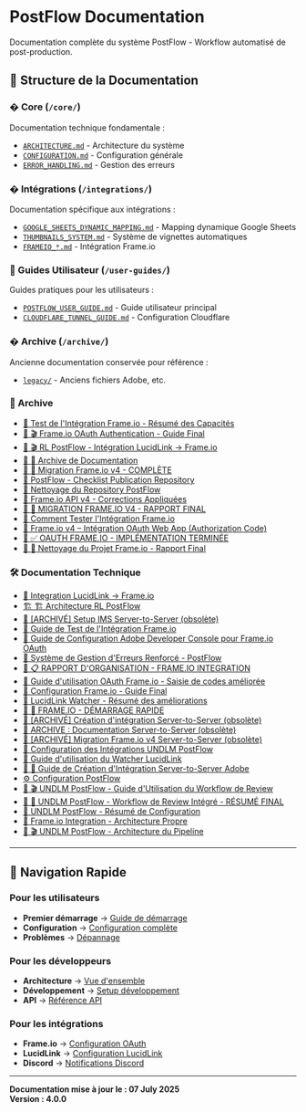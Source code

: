 # PostFlow Documentation

Documentation complète du système PostFlow - Workflow automatisé de post-production.

## 📁 Structure de la Documentation

### � Core (`/core/`)
Documentation technique fondamentale :
- [`ARCHITECTURE.md`](core/ARCHITECTURE.md) - Architecture du système
- [`CONFIGURATION.md`](core/CONFIGURATION.md) - Configuration générale
- [`ERROR_HANDLING.md`](core/ERROR_HANDLING.md) - Gestion des erreurs

### � Intégrations (`/integrations/`)
Documentation spécifique aux intégrations :
- [`GOOGLE_SHEETS_DYNAMIC_MAPPING.md`](integrations/GOOGLE_SHEETS_DYNAMIC_MAPPING.md) - Mapping dynamique Google Sheets
- [`THUMBNAILS_SYSTEM.md`](integrations/THUMBNAILS_SYSTEM.md) - Système de vignettes automatiques
- [`FRAMEIO_*.md`](integrations/) - Intégration Frame.io

### 👥 Guides Utilisateur (`/user-guides/`)
Guides pratiques pour les utilisateurs :
- [`POSTFLOW_USER_GUIDE.md`](user-guides/POSTFLOW_USER_GUIDE.md) - Guide utilisateur principal
- [`CLOUDFLARE_TUNNEL_GUIDE.md`](user-guides/CLOUDFLARE_TUNNEL_GUIDE.md) - Configuration Cloudflare

### � Archive (`/archive/`)
Ancienne documentation conservée pour référence :
- [`legacy/`](archive/legacy/) - Anciens fichiers Adobe, etc.

### 📁 Archive
- [📄 Test de l'Intégration Frame.io - Résumé des Capacités](archive/FRAMEIO_TESTING_SUMMARY.md)
- [📄 🎬 Frame.io OAuth Authentication - Guide Final](archive/README_FRAMEIO_OAUTH_FINAL.md)
- [📄 🎬 RL PostFlow - Intégration LucidLink → Frame.io](archive/README_FRAMEIO_INTEGRATION.md)
- [📁 📁 Archive de Documentation](archive/README.md)
- [📄 🎉 Migration Frame.io v4 - COMPLÈTE](archive/FRAMEIO_V4_MIGRATION_COMPLETE.md)
- [📄 PostFlow - Checklist Publication Repository](archive/PUBLICATION_CHECKLIST.md)
- [📄 Nettoyage du Repository PostFlow](archive/CLEAN_REPO.md)
- [📄 Frame.io API v4 - Corrections Appliquées](archive/FRAMEIO_V4_CORRECTIONS.md)
- [📄 🎉 MIGRATION FRAME.IO V4 - RAPPORT FINAL](archive/MIGRATION_FINAL_REPORT.md)
- [📄 Comment Tester l'Intégration Frame.io](archive/COMMENT_TESTER_FRAMEIO.md)
- [📄 Frame.io v4 – Intégration OAuth Web App (Authorization Code)](archive/README_FRAMEIO_OAUTH.md)
- [📄 ✅ OAUTH FRAME.IO - IMPLÉMENTATION TERMINÉE](archive/OAUTH_IMPLEMENTATION_COMPLETE.md)
- [📄 🧹 Nettoyage du Projet Frame.io - Rapport Final](archive/CLEAN_FRAMEIO_REPORT.md)

### 🛠️ Documentation Technique
- [📄 Integration LucidLink → Frame.io](FRAMEIO_LUCIDLINK_INTEGRATION.md)
- [🏗️ 🏗️ Architecture RL PostFlow](ARCHITECTURE.md)
- [📄 [ARCHIVÉ] Setup IMS Server-to-Server (obsolète)](ADOBE_IMS_SERVER_TO_SERVER_SETUP.md)
- [📄 Guide de Test de l'Intégration Frame.io](FRAMEIO_TESTING_GUIDE.md)
- [📄 Guide de Configuration Adobe Developer Console pour Frame.io OAuth](ADOBE_OAUTH_TROUBLESHOOTING.md)
- [📄 Système de Gestion d'Erreurs Renforcé - PostFlow](ERROR_HANDLING.md)
- [📄 📋 RAPPORT D'ORGANISATION - FRAME.IO INTEGRATION](FRAMEIO_ORGANIZATION_REPORT.md)
- [📄 Guide d'utilisation OAuth Frame.io - Saisie de codes améliorée](OAUTH_SAISIE_CODE_GUIDE.md)
- [📄 Configuration Frame.io - Guide Final](FRAMEIO_CONFIGURATION_COMPLETE.md)
- [📄 LucidLink Watcher - Résumé des améliorations](WATCHER_IMPROVEMENTS_SUMMARY.md)
- [📄 🚀 FRAME.IO - DÉMARRAGE RAPIDE](FRAMEIO_QUICKSTART.md)
- [📄 [ARCHIVÉ] Création d'intégration Server-to-Server (obsolète)](CREATE_ADOBE_SERVER_TO_SERVER.md)
- [📄 ARCHIVE : Documentation Server-to-Server (obsolète)](ARCHIVE_FRAMEIO_SERVER_TO_SERVER_DOCS.md)
- [📄 [ARCHIVÉ] Migration Frame.io v4 Server-to-Server (obsolète)](FRAMEIO_V4_MIGRATION.md)
- [📄 Configuration des Intégrations UNDLM PostFlow](INTEGRATIONS_SETUP.md)
- [📄 Guide d'utilisation du Watcher LucidLink](LUCIDLINK_WATCHER_GUIDE.md)
- [📄 🚀 Guide de Création d'Intégration Server-to-Server Adobe](ADOBE_SERVER_TO_SERVER_SETUP.md)
- [⚙️ Configuration PostFlow](CONFIGURATION.md)
- [📄 🎬 UNDLM PostFlow - Guide d'Utilisation du Workflow de Review](REVIEW_WORKFLOW_GUIDE.md)
- [📄 🎉 UNDLM PostFlow - Workflow de Review Intégré - RÉSUMÉ FINAL](WORKFLOW_SUMMARY.md)
- [📄 UNDLM PostFlow - Résumé de Configuration](SETUP_SUMMARY.md)
- [📄 Frame.io Integration - Architecture Propre](FRAMEIO_INTEGRATION.md)
- [📄 🎬 UNDLM PostFlow - Architecture du Pipeline](PIPELINE_ARCHITECTURE.md)

---

## 🎯 Navigation Rapide

### Pour les utilisateurs
- **Premier démarrage** → [Guide de démarrage](guides/QUICK_START.md)
- **Configuration** → [Configuration complète](guides/CONFIGURATION.md)
- **Problèmes** → [Dépannage](guides/TROUBLESHOOTING.md)

### Pour les développeurs
- **Architecture** → [Vue d'ensemble](ARCHITECTURE.md)
- **Développement** → [Setup développement](DEVELOPMENT.md)
- **API** → [Référence API](api/README.md)

### Pour les intégrations
- **Frame.io** → [Configuration OAuth](integrations/FRAMEIO_OAUTH.md)
- **LucidLink** → [Configuration LucidLink](integrations/LUCIDLINK_SETUP.md)
- **Discord** → [Notifications Discord](integrations/DISCORD_SETUP.md)

---

**Documentation mise à jour le : 07 July 2025**  
**Version : 4.0.0**
